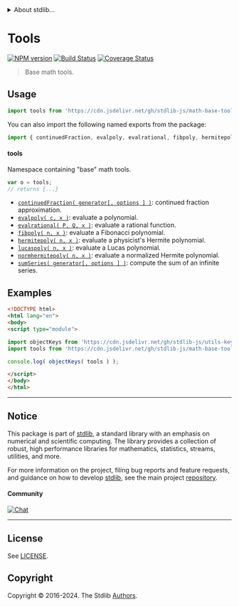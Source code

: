 <!--

@license Apache-2.0

Copyright (c) 2018 The Stdlib Authors.

Licensed under the Apache License, Version 2.0 (the "License");
you may not use this file except in compliance with the License.
You may obtain a copy of the License at

   http://www.apache.org/licenses/LICENSE-2.0

Unless required by applicable law or agreed to in writing, software
distributed under the License is distributed on an "AS IS" BASIS,
WITHOUT WARRANTIES OR CONDITIONS OF ANY KIND, either express or implied.
See the License for the specific language governing permissions and
limitations under the License.

-->


<details>
  <summary>
    About stdlib...
  </summary>
  <p>We believe in a future in which the web is a preferred environment for numerical computation. To help realize this future, we've built stdlib. stdlib is a standard library, with an emphasis on numerical and scientific computation, written in JavaScript (and C) for execution in browsers and in Node.js.</p>
  <p>The library is fully decomposable, being architected in such a way that you can swap out and mix and match APIs and functionality to cater to your exact preferences and use cases.</p>
  <p>When you use stdlib, you can be absolutely certain that you are using the most thorough, rigorous, well-written, studied, documented, tested, measured, and high-quality code out there.</p>
  <p>To join us in bringing numerical computing to the web, get started by checking us out on <a href="https://github.com/stdlib-js/stdlib">GitHub</a>, and please consider <a href="https://opencollective.com/stdlib">financially supporting stdlib</a>. We greatly appreciate your continued support!</p>
</details>

# Tools

[![NPM version][npm-image]][npm-url] [![Build Status][test-image]][test-url] [![Coverage Status][coverage-image]][coverage-url] <!-- [![dependencies][dependencies-image]][dependencies-url] -->

> Base math tools.



<section class="usage">

## Usage

```javascript
import tools from 'https://cdn.jsdelivr.net/gh/stdlib-js/math-base-tools@esm/index.mjs';
```

You can also import the following named exports from the package:

```javascript
import { continuedFraction, evalpoly, evalrational, fibpoly, hermitepoly, lucaspoly, normhermitepoly, sumSeries } from 'https://cdn.jsdelivr.net/gh/stdlib-js/math-base-tools@esm/index.mjs';
```

#### tools

Namespace containing "base" math tools.

```javascript
var o = tools;
// returns {...}
```

<!-- <toc pattern="*"> -->

<div class="namespace-toc">

-   <span class="signature">[`continuedFraction( generator[, options ] )`][@stdlib/math/base/tools/continued-fraction]</span><span class="delimiter">: </span><span class="description">continued fraction approximation.</span>
-   <span class="signature">[`evalpoly( c, x )`][@stdlib/math/base/tools/evalpoly]</span><span class="delimiter">: </span><span class="description">evaluate a polynomial.</span>
-   <span class="signature">[`evalrational( P, Q, x )`][@stdlib/math/base/tools/evalrational]</span><span class="delimiter">: </span><span class="description">evaluate a rational function.</span>
-   <span class="signature">[`fibpoly( n, x )`][@stdlib/math/base/tools/fibpoly]</span><span class="delimiter">: </span><span class="description">evaluate a Fibonacci polynomial.</span>
-   <span class="signature">[`hermitepoly( n, x )`][@stdlib/math/base/tools/hermitepoly]</span><span class="delimiter">: </span><span class="description">evaluate a physicist's Hermite polynomial.</span>
-   <span class="signature">[`lucaspoly( n, x )`][@stdlib/math/base/tools/lucaspoly]</span><span class="delimiter">: </span><span class="description">evaluate a Lucas polynomial.</span>
-   <span class="signature">[`normhermitepoly( n, x )`][@stdlib/math/base/tools/normhermitepoly]</span><span class="delimiter">: </span><span class="description">evaluate a normalized Hermite polynomial.</span>
-   <span class="signature">[`sumSeries( generator[, options ] )`][@stdlib/math/base/tools/sum-series]</span><span class="delimiter">: </span><span class="description">compute the sum of an infinite series.</span>

</div>

<!-- </toc> -->

</section>

<!-- /.usage -->

<section class="examples">

## Examples

<!-- TODO: better examples -->

<!-- eslint no-undef: "error" -->

```html
<!DOCTYPE html>
<html lang="en">
<body>
<script type="module">

import objectKeys from 'https://cdn.jsdelivr.net/gh/stdlib-js/utils-keys@esm/index.mjs';
import tools from 'https://cdn.jsdelivr.net/gh/stdlib-js/math-base-tools@esm/index.mjs';

console.log( objectKeys( tools ) );

</script>
</body>
</html>
```

</section>

<!-- /.examples -->

<!-- Section for related `stdlib` packages. Do not manually edit this section, as it is automatically populated. -->

<section class="related">

</section>

<!-- /.related -->

<!-- Section for all links. Make sure to keep an empty line after the `section` element and another before the `/section` close. -->


<section class="main-repo" >

* * *

## Notice

This package is part of [stdlib][stdlib], a standard library with an emphasis on numerical and scientific computing. The library provides a collection of robust, high performance libraries for mathematics, statistics, streams, utilities, and more.

For more information on the project, filing bug reports and feature requests, and guidance on how to develop [stdlib][stdlib], see the main project [repository][stdlib].

#### Community

[![Chat][chat-image]][chat-url]

---

## License

See [LICENSE][stdlib-license].


## Copyright

Copyright &copy; 2016-2024. The Stdlib [Authors][stdlib-authors].

</section>

<!-- /.stdlib -->

<!-- Section for all links. Make sure to keep an empty line after the `section` element and another before the `/section` close. -->

<section class="links">

[npm-image]: http://img.shields.io/npm/v/@stdlib/math-base-tools.svg
[npm-url]: https://npmjs.org/package/@stdlib/math-base-tools

[test-image]: https://github.com/stdlib-js/math-base-tools/actions/workflows/test.yml/badge.svg?branch=v0.2.1
[test-url]: https://github.com/stdlib-js/math-base-tools/actions/workflows/test.yml?query=branch:v0.2.1

[coverage-image]: https://img.shields.io/codecov/c/github/stdlib-js/math-base-tools/main.svg
[coverage-url]: https://codecov.io/github/stdlib-js/math-base-tools?branch=main

<!--

[dependencies-image]: https://img.shields.io/david/stdlib-js/math-base-tools.svg
[dependencies-url]: https://david-dm.org/stdlib-js/math-base-tools/main

-->

[chat-image]: https://img.shields.io/gitter/room/stdlib-js/stdlib.svg
[chat-url]: https://app.gitter.im/#/room/#stdlib-js_stdlib:gitter.im

[stdlib]: https://github.com/stdlib-js/stdlib

[stdlib-authors]: https://github.com/stdlib-js/stdlib/graphs/contributors

[umd]: https://github.com/umdjs/umd
[es-module]: https://developer.mozilla.org/en-US/docs/Web/JavaScript/Guide/Modules

[deno-url]: https://github.com/stdlib-js/math-base-tools/tree/deno
[deno-readme]: https://github.com/stdlib-js/math-base-tools/blob/deno/README.md
[umd-url]: https://github.com/stdlib-js/math-base-tools/tree/umd
[umd-readme]: https://github.com/stdlib-js/math-base-tools/blob/umd/README.md
[esm-url]: https://github.com/stdlib-js/math-base-tools/tree/esm
[esm-readme]: https://github.com/stdlib-js/math-base-tools/blob/esm/README.md
[branches-url]: https://github.com/stdlib-js/math-base-tools/blob/main/branches.md

[stdlib-license]: https://raw.githubusercontent.com/stdlib-js/math-base-tools/main/LICENSE

<!-- <toc-links> -->

[@stdlib/math/base/tools/continued-fraction]: https://github.com/stdlib-js/math-base-tools-continued-fraction/tree/esm

[@stdlib/math/base/tools/evalpoly]: https://github.com/stdlib-js/math-base-tools-evalpoly/tree/esm

[@stdlib/math/base/tools/evalrational]: https://github.com/stdlib-js/math-base-tools-evalrational/tree/esm

[@stdlib/math/base/tools/fibpoly]: https://github.com/stdlib-js/math-base-tools-fibpoly/tree/esm

[@stdlib/math/base/tools/hermitepoly]: https://github.com/stdlib-js/math-base-tools-hermitepoly/tree/esm

[@stdlib/math/base/tools/lucaspoly]: https://github.com/stdlib-js/math-base-tools-lucaspoly/tree/esm

[@stdlib/math/base/tools/normhermitepoly]: https://github.com/stdlib-js/math-base-tools-normhermitepoly/tree/esm

[@stdlib/math/base/tools/sum-series]: https://github.com/stdlib-js/math-base-tools-sum-series/tree/esm

<!-- </toc-links> -->

</section>

<!-- /.links -->
